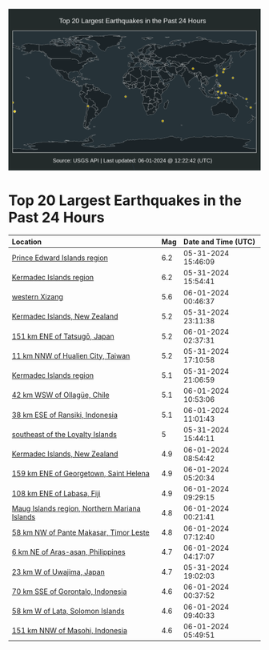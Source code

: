 ![Map](./map.png)

# Top 20 Largest Earthquakes in the Past 24 Hours

| Location | Mag | Date and Time (UTC) |
|:---|:---|:---|
| [Prince Edward Islands region](https://earthquake.usgs.gov/earthquakes/eventpage/us7000mp99) | 6.2 | 05-31-2024 15:46:09 |
| [Kermadec Islands region](https://earthquake.usgs.gov/earthquakes/eventpage/us7000mp9e) | 6.2 | 05-31-2024 15:54:41 |
| [western Xizang](https://earthquake.usgs.gov/earthquakes/eventpage/us7000mpe2) | 5.6 | 06-01-2024 00:46:37 |
| [Kermadec Islands, New Zealand](https://earthquake.usgs.gov/earthquakes/eventpage/us7000mpdr) | 5.2 | 05-31-2024 23:11:38 |
| [151 km ENE of Tatsugō, Japan](https://earthquake.usgs.gov/earthquakes/eventpage/us7000mpec) | 5.2 | 06-01-2024 02:37:31 |
| [11 km NNW of Hualien City, Taiwan](https://earthquake.usgs.gov/earthquakes/eventpage/us7000mpaw) | 5.2 | 05-31-2024 17:10:58 |
| [Kermadec Islands region](https://earthquake.usgs.gov/earthquakes/eventpage/us7000mpcc) | 5.1 | 05-31-2024 21:06:59 |
| [42 km WSW of Ollagüe, Chile](https://earthquake.usgs.gov/earthquakes/eventpage/us7000mpg7) | 5.1 | 06-01-2024 10:53:06 |
| [38 km ESE of Ransiki, Indonesia](https://earthquake.usgs.gov/earthquakes/eventpage/us7000mpge) | 5.1 | 06-01-2024 11:01:43 |
| [southeast of the Loyalty Islands](https://earthquake.usgs.gov/earthquakes/eventpage/us7000mp9a) | 5 | 05-31-2024 15:44:11 |
| [Kermadec Islands, New Zealand](https://earthquake.usgs.gov/earthquakes/eventpage/us7000mpfp) | 4.9 | 06-01-2024 08:54:42 |
| [159 km ENE of Georgetown, Saint Helena](https://earthquake.usgs.gov/earthquakes/eventpage/us7000mpey) | 4.9 | 06-01-2024 05:20:34 |
| [108 km ENE of Labasa, Fiji](https://earthquake.usgs.gov/earthquakes/eventpage/us7000mpfv) | 4.9 | 06-01-2024 09:29:15 |
| [Maug Islands region, Northern Mariana Islands](https://earthquake.usgs.gov/earthquakes/eventpage/us7000mpdw) | 4.8 | 06-01-2024 00:21:41 |
| [58 km NW of Pante Makasar, Timor Leste](https://earthquake.usgs.gov/earthquakes/eventpage/us7000mpfe) | 4.8 | 06-01-2024 07:12:40 |
| [6 km NE of Aras-asan, Philippines](https://earthquake.usgs.gov/earthquakes/eventpage/us7000mpeq) | 4.7 | 06-01-2024 04:17:07 |
| [23 km W of Uwajima, Japan](https://earthquake.usgs.gov/earthquakes/eventpage/us7000mpbk) | 4.7 | 05-31-2024 19:02:03 |
| [70 km SSE of Gorontalo, Indonesia](https://earthquake.usgs.gov/earthquakes/eventpage/us7000mpe1) | 4.6 | 06-01-2024 00:37:52 |
| [58 km W of Lata, Solomon Islands](https://earthquake.usgs.gov/earthquakes/eventpage/us7000mpfz) | 4.6 | 06-01-2024 09:40:33 |
| [151 km NNW of Masohi, Indonesia](https://earthquake.usgs.gov/earthquakes/eventpage/us7000mpf1) | 4.6 | 06-01-2024 05:49:51 |
